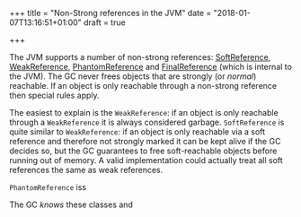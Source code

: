 +++
title = "Non-Strong references in the JVM"
date = "2018-01-07T13:16:51+01:00"
draft = true

+++

The JVM supports a number of non-strong references: [SoftReference](https://docs.oracle.com/javase/9/docs/api/java/lang/ref/SoftReference.html), [WeakReference](https://docs.oracle.com/javase/9/docs/api/java/lang/ref/WeakReference.html), [PhantomReference](https://docs.oracle.com/javase/9/docs/api/java/lang/ref/PhantomReference.html) and [FinalReference](http://hg.openjdk.java.net/jdk10/jdk10/jdk/file/777356696811/src/java.base/share/classes/java/lang/ref/FinalReference.java) (which is internal to the JVM).
The GC never frees objects that are strongly (or *normal*) reachable.
If an object is only reachable through a non-strong reference then special rules apply.

The easiest to explain is the `WeakReference`: if an object is only reachable through a `WeakReference` it is always considered garbage.
`SoftReference` is quite similar to `WeakReference`: if an object is only reachable via a soft reference and therefore not strongly marked it can be kept alive if the GC decides so, but the GC guarantees to free soft-reachable objects before running out of memory.
A valid implementation could actually treat all soft references the same as weak references.

`PhantomReference` iss

The GC *knows* these classes and 